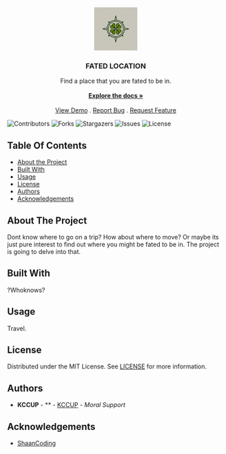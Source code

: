 <br/>
<p align="center">
  <a href="https://github.com/kccup/FatedLocation">
    <img src="favicon.png" alt="Logo" width="100" height="100">
  </a>

  <h3 align="center">FATED LOCATION</h3>

  <p align="center">
    Find a place that you are fated to be in. 
    <br/>
    <br/>
    <a href="https://github.com/kccup/FatedLocation"><strong> Explore the docs »</strong></a>
    <br/>
    <br/>
    <a href="THIS IS WHERE THE LINK FOR THE WEBSITE IS GOING TO BE AT">View Demo</a>
    .
    <a href="https://github.com/kccup/FatedLocation/issues">Report Bug</a>
    .
    <a href="https://github.com/kccup/FatedLocation/issues">Request Feature</a>
  </p>
</p>

![Contributors](https://img.shields.io/github/contributors/kccup/CC-Site?color=dark-green) ![Forks](https://img.shields.io/github/forks/kccup/CC-Site?style=social) ![Stargazers](https://img.shields.io/github/stars/kccup/CC-Site?style=social) ![Issues](https://img.shields.io/github/issues/kccup/CC-Site) ![License](https://img.shields.io/github/license/kccup/CC-Site) 

## Table Of Contents

* [About the Project](#about-the-project)
* [Built With](#built-with)
* [Usage](#usage)
* [License](#license)
* [Authors](#authors)
* [Acknowledgements](#acknowledgements)

## About The Project

Dont know where to go on a trip? How about where to move? Or maybe its just pure interest to find out where you might be fated to be in. The project is going to delve into that.

## Built With

?Whoknows?

## Usage

Travel.

## License

Distributed under the MIT License. See [LICENSE](https://github.com/kccup/FatedLocation/blob/main/LICENSE) for more information.

## Authors

* **KCCUP** - ** - [KCCUP](https://github.com/kccup/) - *Moral Support*

## Acknowledgements

* [ShaanCoding](https://github.com/ShaanCoding/)
